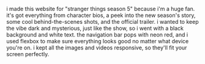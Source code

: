 
i made this website for "stranger things season 5" because i'm a huge fan. it's got everything from character bios, a peek into the new season's story, some cool behind-the-scenes shots, and the official trailer. i wanted to keep the vibe dark and mysterious, just like the show, so i went with a black background and white text. the navigation bar pops with neon red, and i used flexbox to make sure everything looks good no matter what device you're on. i kept all the images and videos responsive, so they'll fit your screen perfectly. 

